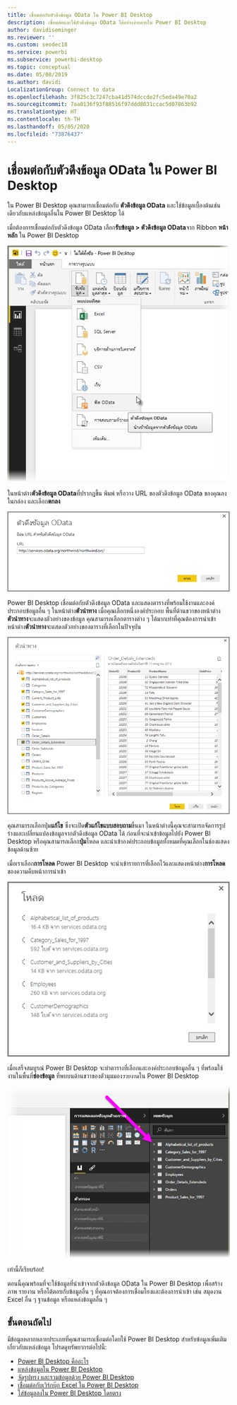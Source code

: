 ```yaml
---
title: เชื่อมต่อกับตัวดึงข้อมูล OData ใน Power BI Desktop
description: เชื่อมต่อและใช้ตัวดึงข้อมูล OData ได้อย่างง่ายดายใน Power BI Desktop
author: davidiseminger
ms.reviewer: ''
ms.custom: seodec18
ms.service: powerbi
ms.subservice: powerbi-desktop
ms.topic: conceptual
ms.date: 05/08/2019
ms.author: davidi
LocalizationGroup: Connect to data
ms.openlocfilehash: 3f825c3c7247cba41d574dccde2fc5eda49e70a2
ms.sourcegitcommit: 7aa0136f93f88516f97ddd8031ccac5d07863b92
ms.translationtype: HT
ms.contentlocale: th-TH
ms.lasthandoff: 05/05/2020
ms.locfileid: "73876437"
---
```

# <a name="connect-to-odata-feeds-in-power-bi-desktop"></a>เชื่อมต่อกับตัวดึงข้อมูล OData ใน Power BI Desktop
ใน Power BI Desktop คุณสามารถเชื่อมต่อกับ **ตัวดึงข้อมูล OData** และใช้ข้อมูลเบื้องต้นเช่นเดียวกับแหล่งข้อมูลอื่นใน Power BI Desktop ได้

เมื่อต้องการเชื่อมต่อกับตัวดึงข้อมูล OData เลือก**รับข้อมูล > ตัวดึงข้อมูล OData**จาก Ribbon **หน้าหลัก** ใน Power BI Desktop

![](media/desktop-connect-odata/connect-to-odata_1.png)

ในหน้าต่าง**ตัวดึงข้อมูล OData**ที่ปรากฎขึ้น พิมพ์ หรือวาง URL ของตัวดึงข้อมูล OData ของคุณลงในกล่อง และเลือก**ตกลง**

![](media/desktop-connect-odata/connect-to-odata_2.png)

Power BI Desktop เชื่อมต่อกับตัวดึงข้อมูล OData และแสดงตารางที่พร้อมใช้งานและองค์ประกอบข้อมูลอื่น ๆ ในหน้าต่าง**ตัวนำทาง** เมื่อคุณเลือกหนึ่งองค์ประกอบ พื้นที่ด้านขวาของหน้าต่าง**ตัวนำทาง**จะแสดงตัวอย่างของข้อมูล คุณสามารถเลือกตารางต่าง ๆ ได้มากเท่าที่คุณต้องการนำเข้า หน้าต่าง**ตัวนำทาง**จะแสดงตัวอย่างของตารางที่เลือกในปัจจุบัน

![](media/desktop-connect-odata/connect-to-odata_3.png)

คุณสามารถเลือกปุ่ม**แก้ไข** ซึ่งจะเปิด**ตัวแก้ไขแบบสอบถาม**ขึ้นมา ในหน้าต่างนี้คุณจะสามารถจัดการรูปร่างและเปลี่ยนแปลงข้อมูลจากตัวดึงข้อมูล OData ได้ ก่อนที่จะนำเข้าข้อมูลไปยัง Power BI Desktop หรือคุณสามารถเลือก**ปุ่ม**โหลด และนำเข้าองค์ประกอบข้อมูลทั้งหมดที่คุณเลือกในช่องแสดงข้อมูลด้านซ้าย

เมื่อเราเลือก**การโหลด** Power BI Desktop จะนำเข้ารายการที่เลือกไว้และแสดงหน้าต่าง**การโหลด**ของความคืบหน้าการนำเข้า

![](media/desktop-connect-odata/connect-to-odata_4.png)

เมื่อเสร็จสมบูรณ์ Power BI Desktop จะทำตารางที่เลือกและองค์ประกอบข้อมูลอื่น ๆ ที่พร้อมใช้งานในพื้นที่**ช่องข้อมูล** ที่พบบนด้านขวาของตัวมุมมอง*รายงาน*ใน Power BI Desktop

![](media/desktop-connect-odata/connect-to-odata_5.png)

เท่านี้ก็เรียบร้อย!

ตอนนี้คุณพร้อมที่จะใช้ข้อมูลที่นำเข้าจากตัวดึงข้อมูล OData ใน Power BI Desktop เพื่อสร้างภาพ รายงาน หรือโต้ตอบกับข้อมูลอื่น ๆ ที่คุณอาจต้องการเชื่อมโยงและต้องการนำเข้า เช่น สมุดงาน Excel อื่น ๆ ฐานข้อมูล หรือแหล่งข้อมูลอื่น ๆ

## <a name="next-steps"></a>ขั้นตอนถัดไป
มีข้อมูลหลากหลายประเภทที่คุณสามารถเชื่อมต่อโดยใช้ Power BI Desktop สำหรับข้อมูลเพิ่มเติมเกี่ยวกับแหล่งข้อมูล โปรดดูทรัพยากรต่อไปนี้:

* [Power BI Desktop คืออะไร](desktop-what-is-desktop.md)
* [แหล่งข้อมูลใน Power BI Desktop](desktop-data-sources.md)
* [จัดรูปทรง และรวมข้อมูลด้วย Power BI Desktop](desktop-shape-and-combine-data.md)
* [เชื่อมต่อกับเวิร์กบุ๊ก Excel ใน Power BI Desktop](desktop-connect-excel.md)   
* [ใส่ข้อมูลลงใน Power BI Desktop โดยตรง](desktop-enter-data-directly-into-desktop.md)   

